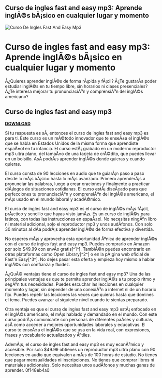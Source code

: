 ## Curso de ingles fast and easy mp3: Aprende inglÃ©s bÃ¡sico en cualquier lugar y momento

 
![Curso De Ingles Fast And Easy Mp3](https://americanenglish.state.gov/files/ae/resource_images/fb_profile_photo_2020_ae_english_1.jpg)

 
# Curso de ingles fast and easy mp3: Aprende inglÃ©s bÃ¡sico en cualquier lugar y momento
 
Â¿Quieres aprender inglÃ©s de forma rÃ¡pida y fÃ¡cil? Â¿Te gustarÃ­a poder estudiar inglÃ©s en tu tiempo libre, sin horarios ni clases presenciales? Â¿Te interesa mejorar tu pronunciaciÃ³n y comprensiÃ³n del inglÃ©s americano?
 
## Curso de ingles fast and easy mp3


[**DOWNLOAD**](https://sormindpestna.blogspot.com/?download=2tKBXS)

 
Si tu respuesta es sÃ­, entonces el curso de ingles fast and easy mp3 es para ti. Este curso es un mÃ©todo innovador que te enseÃ±a el inglÃ©s que se habla en Estados Unidos de la misma forma que aprendiste espaÃ±ol en tu infancia. El curso estÃ¡ grabado en un moderno reproductor mp3 ultra plano, del tamaÃ±o de una tarjeta de crÃ©dito, que puedes llevar en un bolsillo. AsÃ­ podrÃ¡s aprender inglÃ©s donde quieras y cuando quieras.
 
El curso consta de 90 lecciones en audio que te guiarÃ¡n paso a paso desde lo mÃ¡s bÃ¡sico hasta lo mÃ¡s avanzado. Primero aprenderÃ¡s a pronunciar las palabras, luego a crear oraciones y finalmente a practicar diÃ¡logos de situaciones cotidianas. El curso estÃ¡ diseÃ±ado para que perfecciones tu pronunciaciÃ³n y comprensiÃ³n del inglÃ©s americano, el mÃ¡s usado en el mundo laboral y acadÃ©mico.
 
El curso de ingles fast and easy mp3 es el curso de inglÃ©s mÃ¡s fÃ¡cil, prÃ¡ctico y sencillo que hayas visto jamÃ¡s. Es un curso de inglÃ©s para latinos, con todas las instrucciones en espaÃ±ol. No necesitas ningÃºn libro ni material adicional, solo el reproductor mp3 y unos audÃ­fonos. Con solo 30 minutos al dÃ­a podrÃ¡s aprender inglÃ©s de forma efectiva y divertida.
 
No esperes mÃ¡s y aprovecha esta oportunidad Ãºnica de aprender inglÃ©s con el curso de ingles fast and easy mp3. Puedes comprarlo en Amazon por solo $49.99 con envÃ­o gratis[^1^]. TambiÃ©n puedes encontrarlo en otras plataformas como Open Library[^2^] o en la pÃ¡gina web oficial de Fast'n Easy[^3^]. No dejes pasar esta oferta y empieza hoy mismo a hablar inglÃ©s con confianza y fluidez.
  
Â¿QuÃ© ventajas tiene el curso de ingles fast and easy mp3? Una de las principales ventajas es que te permite aprender inglÃ©s a tu propio ritmo y segÃºn tus necesidades. Puedes escuchar las lecciones en cualquier momento y lugar, sin depender de una conexiÃ³n a internet ni de un horario fijo. Puedes repetir las lecciones las veces que quieras hasta que domines el tema. Puedes avanzar al siguiente nivel cuando te sientas preparado.
 
Otra ventaja es que el curso de ingles fast and easy mp3 estÃ¡ enfocado en el inglÃ©s americano, el mÃ¡s hablado y demandado en el mundo. Con este curso podrÃ¡s comunicarte con personas de diferentes paÃ­ses y culturas, asÃ­ como acceder a mejores oportunidades laborales y educativas. El curso te enseÃ±a el inglÃ©s que se usa en la vida real, con expresiones, frases y vocabulario actualizados y Ãºtiles.
 
AdemÃ¡s, el curso de ingles fast and easy mp3 es muy econÃ³mico y accesible. Por solo $49.99 obtienes un reproductor mp3 ultra plano con 90 lecciones en audio que equivalen a mÃ¡s de 100 horas de estudio. No tienes que pagar mensualidades ni inscripciones. No tienes que comprar libros ni materiales adicionales. Solo necesitas unos audÃ­fonos y muchas ganas de aprender.
 0f148eb4a0
